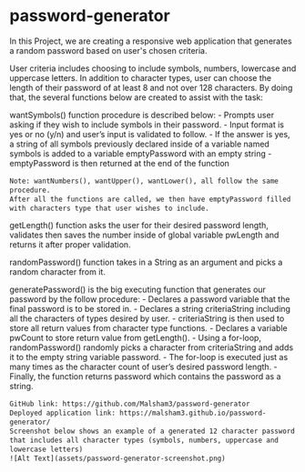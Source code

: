 # password-generator

In this Project, we are creating a responsive web application that generates a random password based on user's chosen criteria.

User criteria includes choosing to include symbols, numbers, lowercase and uppercase letters. In addition to character types, user can choose the length of their password of at least 8 and not over 128 characters. By doing that, the several functions below are created to assist with the task:


wantSymbols() function procedure is described below:
    - Prompts user asking if they wish to include symbols in their password.
    - Input format is yes or no (y/n) and user’s input is validated to follow. 
    - If the answer is yes, a string of all symbols previously declared inside of a variable named symbols is added to a variable emptyPassword with an empty string
    - emptyPassword is then returned at the end of the function

    Note: wantNumbers(), wantUpper(), wantLower(), all follow the same procedure. 
    After all the functions are called, we then have emptyPassword filled with characters type that user wishes to include.

getLength() function asks the user for their desired password length, validates then saves the number inside of global variable pwLength and returns it after proper validation. 

randomPassword() function takes in a String as an argument and picks a random character from it. 

generatePassword() is the big executing function that generates our password by the follow procedure:
    - Declares a password variable that the final password is to be stored in.
    - Declares a string criteriaString including all the characters of types desired by user.
    - criteriaString is then used to store all return values from character type functions.
    - Declares a variable pwCount to store return value from getLength().
    - Using a for-loop, randomPassword() randomly picks a character from criteriaString and adds it to the empty string variable password. 
    - The for-loop is executed just as many times as the character count of user’s desired password length.
    - Finally, the function returns password which contains the password as a string. 


    GitHub link: https://github.com/Malsham3/password-generator
    Deployed application link: https://malsham3.github.io/password-generator/
    Screenshot below shows an example of a generated 12 character password that includes all character types (symbols, numbers, uppercase and lowercase letters)
    ![Alt Text](assets/password-generator-screenshot.png)
